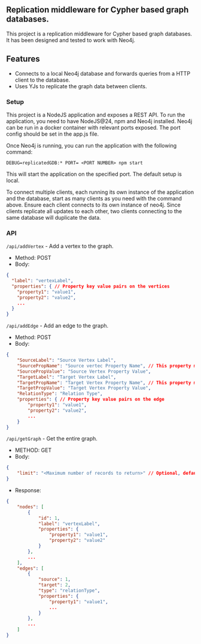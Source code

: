 Replication middleware for Cypher based graph databases. 
------

This project is a replication middleware for Cypher based graph databases. It has been designed and tested to work with Neo4j.

## Features
- Connects to a local Neo4j database and forwards queries from a HTTP client to the database. 
- Uses YJs to replicate the graph data between clients. 

### Setup
This project is a NodeJS application and exposes a REST API. To run the application, you need to have NodeJS@24, npm and Neo4j installed. Neo4j can be run in a docker container with relevant ports exposed. The port config should be set in the app.js file. 


Once Neo4j is running, you can run the application with the following command:

```
DEBUG=replicatedGDB:* PORT= <PORT NUMBER> npm start
```
This will start the application on the specified port. The default setup is local. 

To connect multiple clients, each running its own instance of the application and the database, start as many clients as you need with the command above. Ensure each client connects to its own instance of neo4j. Since clients replicate all updates to each other, two clients connecting to the same database will duplicate the data. 

### API

`/api/addVertex` - Add a vertex to the graph.
- Method: POST
- Body: 
```json
{
  "label": "vertexLabel",
  "properties": { // Property key value pairs on the vertices
    "property1": "value1",
    "property2": "value2",
    ...
  }
}
```

`/api/addEdge` - Add an edge to the graph.
- Method: POST
- Body: 
```json
{
    "SourceLabel": "Source Vertex Label",
    "SourcePropName": "Source vertec Property Name", // This property must be a unique ID
    "SourcePropValue": "Source Vertex Property Value",
    "TargetLabel": "Target Vertex Label",
    "TargetPropName": "Target Vertex Property Name", // This property must be a unique ID
    "TargetPropValue": "Target Vertex Property Value",
    "RelationType": "Relation Type",
    "properties": { // Property key value pairs on the edge
        "property1": "value1",
        "property2": "value2",
        ...
    }
}
```

`/api/getGraph` - Get the entire graph.
- METHOD: GET
- Body: 

```json
{    
    "limit": "<Maximum number of records to return>" // Optional, default is 100. 
}
```
- Response: 
```json
{
    "nodes": [
        {
            "id": 1,
            "label": "vertexLabel",
            "properties": {
                "property1": "value1",
                "property2": "value2"
            }
        },
        ...
    ],
    "edges": [
        {
            "source": 1,
            "target": 2,
            "type": "relationType",
            "properties": {
                "property1": "value1",
                ...
            }
        },
        ...
    ]
}
```


